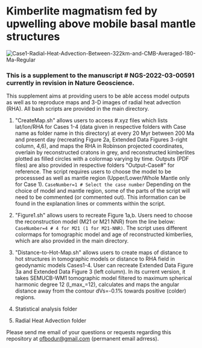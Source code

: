 # Kimberlite magmatism fed by upwelling above mobile basal mantle structures





![Case1-Radial-Heat-Advection-Between-322km-and-CMB-Averaged-180-Ma-Regular](https://user-images.githubusercontent.com/10364530/227427540-a05fb899-b3b5-4df8-925d-ebf5fe7a36f3.png)


### This is a supplement to the manuscript # NGS-2022-03-00591 currently in revision in Nature Geoscience.
 
This supplement aims at providing users to be able access model outputs as well as to reproduce maps and 3-D images of radial heat advection (RHA). All bash scripts are provided in the main directory.

1. "CreateMap.sh" allows users to access #.xyz files which lists lat/lon/RHA for Cases 1-4 (data given in respective folders with Case name as folder name in this directory) at every 20 Myr between 200 Ma and present day (recreating Figure 2a, Extended Data Figures 3-right column, 4,6), and maps the RHA in Robinson projected coordinates, overlain by reconstructed cratons in grey, and reconstructed kimberlites plotted as filled circles with a colormap varying by time. Outputs (PDF files) are also provided in respective folders "Output-Case#" for reference. The script requires users to choose the model to be processsed as well as mantle region (Upper/Lower/Whole Mantle only for Case 1). ``` CaseNumber=1 # Select the case number ``` 
    Depending on the choice of model and mantle region, some of the parts of the script will need to be commented (or commented out). This information can be found in the explanation lines or comments within the script.

2. "Figure1.sh" allows users to recreate Figure 1a,b. Users need to choose the reconstruction model (M21 or M21 NNR) from the line below: ``` CaseNumber=4 # 4 for M21 (1 for M21-NNR) ```. The script uses different colormaps for tomographic model and age of reconstructed kimberlies, which are also provided in the main directory.

3. "Distance-to-Hot-Map.sh" allows users to create maps of distance to hot structures in tomographic models or distance to RHA field in geodynamic models Cases1-4. User can recreate Extended Data Figure 3a and Extended Data Figure 3 (left column). In its current version, it takes SEMUCB-WM1 tomographic model filtered to maximum spherical harmonic degree 12 (l_max_=12), calculates and maps the angular distance away from the contour dVs=-0.1% towards positive (colder) regions. 

4. Statistical analysis folder

5. Radial Heat Advection folder

Please send me email of your questions or requests regarding this repository at ofbodur@gmail.com (permanent email adrress). 